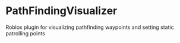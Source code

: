 # PathFindingVisualizer
Roblox plugin for visualizing pathfinding waypoints and setting static patrolling points
